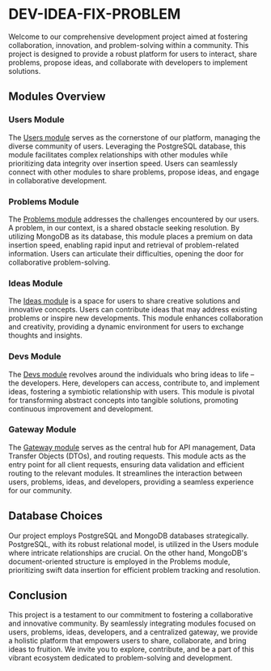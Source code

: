 # DEV-IDEA-FIX-PROBLEM

Welcome to our comprehensive development project aimed at fostering collaboration, innovation, and problem-solving within a community. This project is designed to provide a robust platform for users to interact, share problems, propose ideas, and collaborate with developers to implement solutions.

## Modules Overview

### Users Module

The [Users module](https://github.com/S0T12/users-DevProblem/) serves as the cornerstone of our platform, managing the diverse community of users. Leveraging the PostgreSQL database, this module facilitates complex relationships with other modules while prioritizing data integrity over insertion speed. Users can seamlessly connect with other modules to share problems, propose ideas, and engage in collaborative development.

### Problems Module

The [Problems module](https://github.com/S0T12/problems-DevProblem/) addresses the challenges encountered by our users. A problem, in our context, is a shared obstacle seeking resolution. By utilizing MongoDB as its database, this module places a premium on data insertion speed, enabling rapid input and retrieval of problem-related information. Users can articulate their difficulties, opening the door for collaborative problem-solving.

### Ideas Module

The [Ideas module](https://github.com/S0T12/ideas-DevProblem/) is a space for users to share creative solutions and innovative concepts. Users can contribute ideas that may address existing problems or inspire new developments. This module enhances collaboration and creativity, providing a dynamic environment for users to exchange thoughts and insights.

### Devs Module

The [Devs module](https://github.com/S0T12/devs-devProblem/) revolves around the individuals who bring ideas to life – the developers. Here, developers can access, contribute to, and implement ideas, fostering a symbiotic relationship with users. This module is pivotal for transforming abstract concepts into tangible solutions, promoting continuous improvement and development.

### Gateway Module

The [Gateway module](https://github.com/S0T12/gateway-devProblem/) serves as the central hub for API management, Data Transfer Objects (DTOs), and routing requests. This module acts as the entry point for all client requests, ensuring data validation and efficient routing to the relevant modules. It streamlines the interaction between users, problems, ideas, and developers, providing a seamless experience for our community.

## Database Choices

Our project employs PostgreSQL and MongoDB databases strategically. PostgreSQL, with its robust relational model, is utilized in the Users module where intricate relationships are crucial. On the other hand, MongoDB's document-oriented structure is employed in the Problems module, prioritizing swift data insertion for efficient problem tracking and resolution.

## Conclusion

This project is a testament to our commitment to fostering a collaborative and innovative community. By seamlessly integrating modules focused on users, problems, ideas, developers, and a centralized gateway, we provide a holistic platform that empowers users to share, collaborate, and bring ideas to fruition. We invite you to explore, contribute, and be a part of this vibrant ecosystem dedicated to problem-solving and development.
